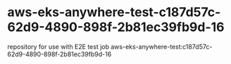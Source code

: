 # aws-eks-anywhere-test-c187d57c-62d9-4890-898f-2b81ec39fb9d-16
repository for use with E2E test job aws-eks-anywhere-test:c187d57c-62d9-4890-898f-2b81ec39fb9d-16
